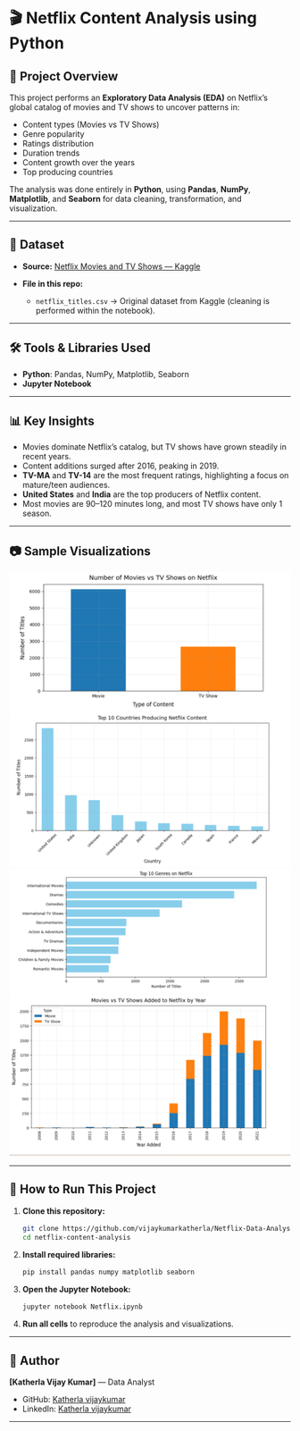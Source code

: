 # 🎬 Netflix Content Analysis using Python

## 📌 Project Overview

This project performs an **Exploratory Data Analysis (EDA)** on Netflix’s global catalog of movies and TV shows to uncover patterns in:

* Content types (Movies vs TV Shows)
* Genre popularity
* Ratings distribution
* Duration trends
* Content growth over the years
* Top producing countries

The analysis was done entirely in **Python**, using **Pandas**, **NumPy**, **Matplotlib**, and **Seaborn** for data cleaning, transformation, and visualization.

---

## 📂 Dataset

* **Source:** [Netflix Movies and TV Shows — Kaggle](https://www.kaggle.com/datasets/shivamb/netflix-shows)
* **File in this repo:**

  * `netflix_titles.csv` → Original dataset from Kaggle (cleaning is performed within the notebook).

---

## 🛠 Tools & Libraries Used

* **Python**: Pandas, NumPy, Matplotlib, Seaborn
* **Jupyter Notebook**

---

## 📊 Key Insights

* Movies dominate Netflix’s catalog, but TV shows have grown steadily in recent years.
* Content additions surged after 2016, peaking in 2019.
* **TV-MA** and **TV-14** are the most frequent ratings, highlighting a focus on mature/teen audiences.
* **United States** and **India** are the top producers of Netflix content.
* Most movies are 90–120 minutes long, and most TV shows have only 1 season.

---

## 📷 Sample Visualizations

![Movies vs TV Shows](movies-vs-tvshows.png)
![Top 10 Countries](top10-countries.png)
![Top 10 Genres](top10-genres.png)
![Growth Over Years](growth_over_years.png)

---

## 🚀 How to Run This Project

1. **Clone this repository:**

   ```bash
   git clone https://github.com/vijaykumarkatherla/Netflix-Data-Analysis-in-Python.git
   cd netflix-content-analysis
   ```
2. **Install required libraries:**

   ```bash
   pip install pandas numpy matplotlib seaborn
   ```
3. **Open the Jupyter Notebook:**

   ```bash
   jupyter notebook Netflix.ipynb
   ```
4. **Run all cells** to reproduce the analysis and visualizations.

---

## 📌 Author

**\[Katherla Vijay Kumar]** — Data Analyst

* GitHub: [Katherla vijaykumar](https://github.com/vijaykumarkatherla)
* LinkedIn: [Katherla vijaykumar](https://www.linkedin.com/in/katherla-vijay-kumar-566b76265/)

---

